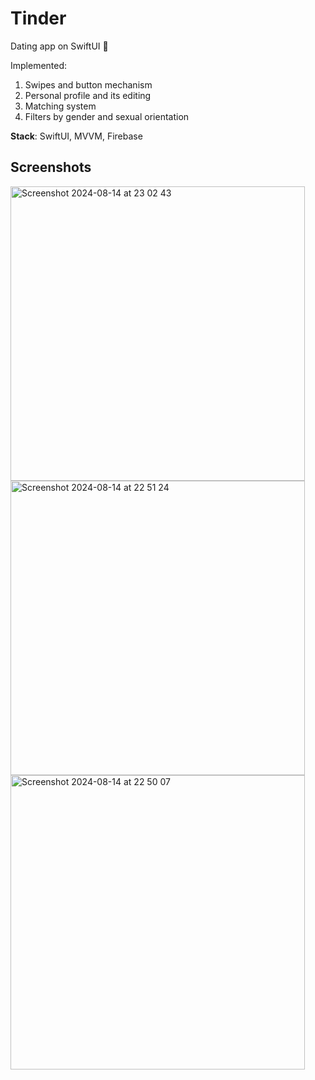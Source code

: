 <h1>Tinder</h1>

Dating app on SwiftUI 🙂

Implemented:
1) Swipes and button mechanism
2) Personal profile and its editing
3) Matching system
4) Filters by gender and sexual orientation

<b>Stack</b>: SwiftUI, MVVM, Firebase

<h2>Screenshots</h2>

<img width="471" alt="Screenshot 2024-08-14 at 23 02 43" src="https://github.com/user-attachments/assets/bb8dae93-09a9-4246-9739-8f060e17f63b">
<img width="471" alt="Screenshot 2024-08-14 at 22 51 24" src="https://github.com/user-attachments/assets/ea5e1c11-0ef5-4574-8ec6-7e7a81c84b4c">
<img width="471" alt="Screenshot 2024-08-14 at 22 50 07" src="https://github.com/user-attachments/assets/c6dea1c8-c150-4ae7-9c3a-e8a786a26e24">



